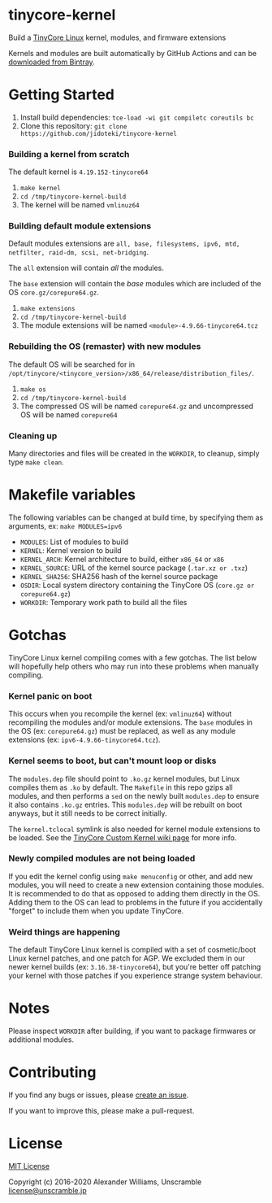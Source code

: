 # tinycore-kernel

Build a [TinyCore Linux](http://tinycorelinux.net/) kernel, modules, and firmware extensions

Kernels and modules are built automatically by GitHub Actions and can be [downloaded from Bintray](https://bintray.com/on-prem/tinycore-kernels/linux).

# Getting Started

  1. Install build dependencies: `tce-load -wi git compiletc coreutils bc`
  2. Clone this repository: `git clone https://github.com/jidoteki/tinycore-kernel`

### Building a kernel from scratch

The default kernel is `4.19.152-tinycore64`

  1. `make kernel`
  2. `cd /tmp/tinycore-kernel-build`
  3. The kernel will be named `vmlinuz64`

### Building default module extensions

Default modules extensions are `all, base, filesystems, ipv6, mtd, netfilter, raid-dm, scsi, net-bridging`.

The `all` extension will contain _all_ the modules.

The `base` extension will contain the _base_ modules which are included of the OS `core.gz/corepure64.gz`.

  1. `make extensions`
  2. `cd /tmp/tinycore-kernel-build`
  3. The module extensions will be named `<module>-4.9.66-tinycore64.tcz`

### Rebuilding the OS (remaster) with new modules

The default OS will be searched for in `/opt/tinycore/<tinycore_version>/x86_64/release/distribution_files/`.

  1. `make os`
  2. `cd /tmp/tinycore-kernel-build`
  3. The compressed OS will be named `corepure64.gz` and uncompressed OS will be named `corepure64`

### Cleaning up

Many directories and files will be created in the `WORKDIR`, to cleanup, simply type `make clean`.

# Makefile variables

The following variables can be changed at build time, by specifying them as arguments, ex: `make MODULES=ipv6`

  * `MODULES`: List of modules to build
  * `KERNEL`: Kernel version to build
  * `KERNEL_ARCH`: Kernel architecture to build, either `x86_64` or `x86`
  * `KERNEL_SOURCE`: URL of the kernel source package (`.tar.xz or .txz`)
  * `KERNEL_SHA256`: SHA256 hash of the kernel source package
  * `OSDIR`: Local system directory containing the TinyCore OS (`core.gz or corepure64.gz`)
  * `WORKDIR`: Temporary work path to build all the files

# Gotchas

TinyCore Linux kernel compiling comes with a few gotchas. The list below will hopefully help others who may run into these problems when manually compiling.

### Kernel panic on boot

This occurs when you recompile the kernel (ex: `vmlinuz64`) without recompiling the modules and/or module extensions. The `base` modules in the OS (ex: `corepure64.gz`) must be replaced, as well as any module extensions (ex: `ipv6-4.9.66-tinycore64.tcz`).

### Kernel seems to boot, but can't mount loop or disks

The `modules.dep` file should point to `.ko.gz` kernel modules, but Linux compiles them as `.ko` by default. The `Makefile` in this repo gzips all modules, and then performs a `sed` on the newly built `modules.dep` to ensure it also contains `.ko.gz` entries. This `modules.dep` will be rebuilt on boot anyways, but it still needs to be correct initially.

The `kernel.tclocal` symlink is also needed for kernel module extensions to be loaded. See the [TinyCore Custom Kernel wiki page](http://wiki.tinycorelinux.net/wiki:custom_kernel) for more info.

### Newly compiled modules are not being loaded

If you edit the kernel config using `make menuconfig` or other, and add new modules, you will need to create a new extension containing those modules. It is recommended to do that as opposed to adding them directly in the OS. Adding them to the OS can lead to problems in the future if you accidentally "forget" to include them when you update TinyCore.

### Weird things are happening

The default TinyCore Linux kernel is compiled with a set of cosmetic/boot Linux kernel patches, and one patch for AGP. We excluded them in our newer kernel builds (ex: `3.16.38-tinycore64`), but you're better off patching your kernel with those patches if you experience strange system behaviour.

# Notes

Please inspect `WORKDIR` after building, if you want to package firmwares or additional modules.

# Contributing

If you find any bugs or issues, please [create an issue](https://github.com/jidoteki/tinycore-kernel/issues/new).

If you want to improve this, please make a pull-request.

# License

[MIT License](LICENSE)

Copyright (c) 2016-2020 Alexander Williams, Unscramble <license@unscramble.jp>

